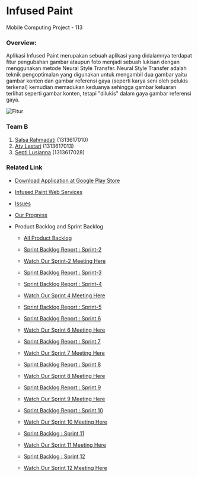 # Infused Paint
Mobile Computing Project - 113

### Overview:
Aplikasi Infused Paint merupakan sebuah aplikasi yang didalamnya terdapat fitur pengubahan gambar ataupun foto menjadi sebuah lukisan dengan menggunakan metode Neural Style Transfer. Neural Style Transfer adalah teknik pengoptimalan yang digunakan untuk mengambil dua gambar yaitu gambar konten dan gambar referensi gaya (seperti karya seni oleh pelukis terkenal) kemudian memadukan keduanya sehingga gambar keluaran terlihat seperti gambar konten, tetapi "dilukis" dalam gaya gambar referensi gaya.

![Fitur](https://github.com/septilsnna/infused-paint/blob/sprint-12/MockUp/fitur1024.jpg)

### Team B
1. [Salsa Rahmadati](https://github.com/salsarahmadati) (1313617010)
2. [Aty Lestari](https://github.com/atylestari) (1313617013)
3. [Septi Lusianna](https://github.com/septilsnna) (1313617028)

### Related Link
* [Download Application at Google Play Store](https://play.google.com/store/apps/details?id=com.mobcom.infusedpaint)
* [Infused Paint Web Services](https://github.com/septilsnna/infused-paint-web-services)
* [Issues](https://github.com/septilsnna/infused-paint/issues)
* [Our Progress](https://github.com/septilsnna/infused-paint/projects/1)

* Product Backlog and Sprint Backlog
  * [All Product Backlog](https://github.com/septilsnna/infused-paint/blob/sprint-12/Sprint/product-backlog.JPG)

  * [Sprint Backlog Report : Sprint-2](https://github.com/septilsnna/infused-paint/blob/sprint-12/Sprint/sprint-2.JPG)
  * [Watch Our Sprint-2 Meeting Here](https://www.youtube.com/watch?v=zlnebKu5hUg)

  * [Sprint Backlog Report : Sprint-3](https://github.com/septilsnna/infused-paint/blob/sprint-12/Sprint/sprint-3.JPG)

  * [Sprint Backlog Report : Sprint-4](https://github.com/septilsnna/infused-paint/blob/sprint-12/Sprint/sprint-4.JPG)
  * [Watch Our Sprint 4 Meeting Here](https://www.youtube.com/watch?v=MfiIIrDnCh0)
    
  * [Sprint Backlog Report : Sprint-5](https://github.com/septilsnna/infused-paint/blob/sprint-12/Sprint/sprint-5.JPGg)
    
  * [Sprint Backlog Report : Sprint 6](https://github.com/septilsnna/infused-paint/blob/sprint-12/Sprint/sprint-6.JPG)
  * [Watch Our Sprint 6 Meeting Here](https://youtu.be/pBNVHu6Ukag)
  
  * [Sprint Backlog Report : Sprint 7](https://github.com/septilsnna/infused-paint/blob/sprint-12/Sprint/sprint-7.JPGg)
  * [Watch Our Sprint 7 Meeting Here](https://youtu.be/9XIjACiSo_Y)
  
  * [Sprint Backlog Report : Sprint 8](https://github.com/septilsnna/infused-paint/blob/sprint-12/Sprint/sprint-8.JPG)
  * [Watch Our Sprint 8 Meeting Here](https://youtu.be/LwODr0cFw8U)
  
  * [Sprint Backlog Report : Sprint 9](https://github.com/septilsnna/infused-paint/blob/sprint-12/Sprint/sprint-9.JPG)
  * [Watch Our Sprint 9 Meeting Here](https://youtu.be/ROAH9j5f33E)
  
  * [Sprint Backlog Report : Sprint 10](https://github.com/septilsnna/infused-paint/blob/sprint-12/Sprint/sprint-10.JPG)
  * [Watch Our Sprint 10 Meeting Here](https://youtu.be/knIz8jQjVE0)

  * [Sprint Backlog : Sprint 11](https://github.com/septilsnna/infused-paint/blob/sprint-12/Sprint/sprint-11.JPG)
  * [Watch Our Sprint 11 Meeting Here](https://youtu.be/8rgkfPiKUgs)

  * [Sprint Backlog : Sprint 12](https://github.com/septilsnna/infused-paint/blob/sprint-12/Sprint/sprint-1.JPG)
  * [Watch Our Sprint 12 Meeting Here](https://www.youtube.com/watch?v=fULJuemfq_8)
